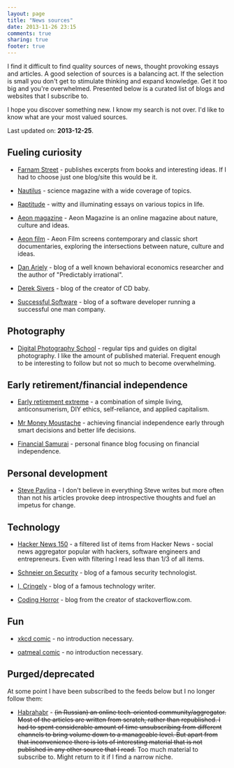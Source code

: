 ```yaml
---
layout: page
title: "News sources"
date: 2013-11-26 23:15
comments: true
sharing: true
footer: true
---
```


I find it difficult to find quality sources of news, thought provoking essays and articles. A good selection of sources is a balancing act. If the selection is small you don't get to stimulate thinking and expand knowledge. Get it too big and you're overwhelmed. Presented below is a curated list of blogs and websites that I subscribe to.

I hope you discover something new. I know my search is not over. I'd like to know what are your most valued sources.

Last updated on: **2013-12-25**.

## Fueling curiosity

 * [Farnam Street](http://www.farnamstreetblog.com) - publishes excerpts from books and interesting ideas. If I had to choose just one blog/site this would be it.
 
 * [Nautilus](http://nautil.us/) - science magazine with a wide coverage of topics.

 * [Raptitude](http://www.raptitude.com/) - witty and illuminating essays on various topics in life.

 * [Aeon magazine](http://aeon.co/) - Aeon Magazine is an online magazine about nature, culture and ideas.

 * [Aeon film](http://aeon.co/film/) - Aeon Film screens contemporary and classic short documentaries, exploring the intersections between nature, culture and ideas.

 * [Dan Ariely](http://danariely.com/feed/) - blog of a well known behavioral economics researcher and the author of "Predictably irrational".

 * [Derek Sivers](http://sivers.org/en.atom) - blog of the creator of CD baby.

 * [Successful Software](http://successfulsoftware.net/feed/) - blog of a software developer running a successful one man company.

## Photography

* [Digital Photography School](http://digital-photography-school.com/) - regular tips and guides on digital photography. I like the amount of published material. Frequent enough to be interesting to follow but not so much to become overwhelming.

## Early retirement/financial independence

 * [Early retirement extreme](http://earlyretirementextreme.com/) - a combination of simple living, anticonsumerism, DIY ethics, self-reliance, and applied capitalism.

 * [Mr Money Moustache](http://www.mrmoneymustache.com/) - achieving financial independence early through smart decisions and better life decisions.

 * [Financial Samurai](http://feeds.feedburner.com/FinancialSamurai) - personal finance blog focusing on financial independence.

## Personal development

 * [Steve Pavlina](http://stevepavlina.com/) - I don't believe in everything Steve writes but more often than not his articles provoke deep introspective thoughts and fuel an impetus for change.

## Technology

 * [Hacker News 150](http://feeds.feedburner.com/newsyc150) - a filtered list of items from Hacker News - social news aggregator popular with hackers, software engineers and entrepreneurs. Even with filtering I read less than 1/3 of all items.

 * [Schneier on Security](https://www.schneier.com/) - blog of a famous security technologist.

 * [I, Cringely](http://www.cringely.com/) - blog of a famous technology writer.

 * [Coding Horror](http://www.codinghorror.com/) - blog from the creator of stackoverflow.com.

## Fun

 * [xkcd comic](http://xkcd.com/) - no introduction necessary.

 * [oatmeal comic](http://theoatmeal.com/) - no introduction necessary.

## Purged/deprecated

At some point I have been subscribed to the feeds below but I no longer follow them:

 * [Habrahabr](http://habrahabr.ru/) - <strike>(in Russian) an online tech-oriented community/aggregator. Most of the articles are written from scratch, rather than republished. I had to spent considerable amount of time unsubscribing from different channels to bring volume down to a manageable level. But apart from that inconvenience there is lots of interesting material that is not published in any other source that I read.</strike> Too much material to subscribe to. Might return to it if I find a narrow niche.